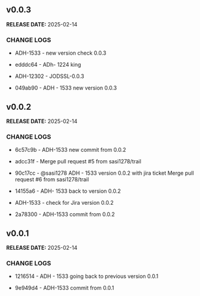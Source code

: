 ## v0.0.3

**RELEASE DATE:** 2025-02-14

### CHANGE LOGS
* ADH-1533 - new version check 0.0.3
* edddc64 - ADh- 1224 king
* ADH-12302 - JODSSL-0.0.3

* 049ab90 - ADH - 1533 new version 0.0.3

## v0.0.2

**RELEASE DATE:** 2025-02-14

### CHANGE LOGS
* 6c57c9b - ADH-1533 new commit from 0.0.2
* adcc31f - Merge pull request #5 from sasi1278/trail
* 90c17cc - @sasi1278 ADH - 1533 version 0.0.2 with jira ticket Merge pull request #6 from sasi1278/trail
* 14155a6 - ADH- 1533 back to version 0.0.2
* ADH-1533 - check for Jira version 0.0.2

* 2a78300 - ADH-1533 commit from 0.0.2

## v0.0.1

**RELEASE DATE:** 2025-02-14

### CHANGE LOGS
* 1216514 - ADH - 1533 going back to previous version 0.0.1

* 9e949d4 - ADH-1533 commit from 0.0.1
